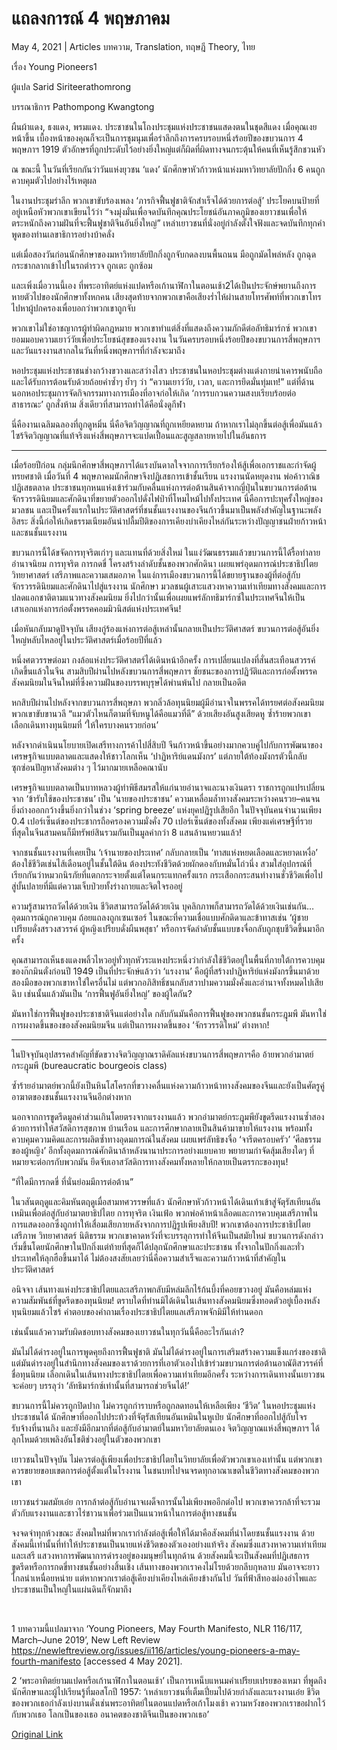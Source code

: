 # แถลงการณ์ 4 พฤษภาคม

May 4, 2021 | Articles บทความ, Translation, ทฤษฎี Theory, ไทย





เรื่อง Young Pioneers1

ผู้แปล Sarid Siriteerathomrong

บรรณาธิการ Pathompong Kwangtong

ผืนผ้าแดง, ธงแดง, พรมแดง. ประชาชนในโถงประชุมแห่งประชาชนแสดงตนในชุดสีแดง เมื่อคุณเงยหน้าขึ้น เบื้องหน้าของคุณก็จะเป็นการชุมนุมเพื่อรำลึกถึงการครบรอบหนึ่งร้อยปีของขบวนการ 4 พฤษภาฯ 1919 ตัวอักษรที่ถูกประดับไว้อย่างยิ่งใหญ่แต่ก็ผิดที่ผิดทางจนกระตุ้นให้คนที่เห็นรู้สึกชวนหัว

ณ ขณะนี้ ในวันที่เรียกกันว่าวันแห่งยุวชน ‘แดง’ นักศึกษาหัวก้าวหน้าแห่งมหาวิทยาลัยปักกิ่ง 6 คนถูกควบคุมตัวไปอย่างไร้เหตุผล

ในงานประชุมรำลึก พวกเขาขับร้องเพลง ‘ภารกิจฟื้นฟูชาติจักสำเร็จได้ด้วยการต่อสู้’ ประโยคบนป้ายที่อยู่เหนือหัวพวกเขาเขียนไว้ว่า “จงมุ่งมั่นเพื่อจดบันทึกคุณประโยชน์อันภาคภูมิของเยาวชนเพื่อให้ตระหนักถึงความฝันที่จะฟื้นฟูชาติจีนอันยิ่งใหญ่” เหล่าเยาวชนที่นั่งอยู่กำลังตั้งใจฟังและจดบันทึกทุกคำพูดของท่านเลขาธิการอย่างบ้าคลั่ง

แต่เมื่อสองวันก่อนนักศึกษาของมหาวิทยาลัยปักกิ่งถูกจับกดลงบนพื้นถนน มือถูกมัดไพล่หลัง ถูกฉุดกระชากลากเข้าไปในรถตำรวจ ถูกเตะ ถูกซ้อม

และเพิ่งเมื่อวานนี้เอง ที่พระอาทิตย์แห่งแปดหรือเก้านาฬิกาในตอนเช้า2ได้เป็นประจักษ์พยานถึงการหายตัวไปของนักศึกษาทั้งหกคน เสียงสุดท้ายจากพวกเขาคือเสียงร่ำไห้ผ่านสายโทรศัพท์ที่พวกเขาโทรไปหาผู้ปกครองเพื่อบอกว่าพวกเขาถูกจับ

พวกเขาไม่ใช่อาชญากรผู้ทำผิดกฎหมาย พวกเขาทำแต่สิ่งที่แสดงถึงความภักดีต่อลัทธิมาร์กซ์ พวกเขายอมมอบความเยาว์วัยเพื่อประโยชน์สุขของแรงงาน ในวันครบรอบหนึ่งร้อยปีของขบวนการสี่พฤษภาฯและวันแรงงานสากลในวันที่หนึ่งพฤษภาฯที่กำลังจะมาถึง

หอประชุมแห่งประชาชนช่างกว้างขวางและสว่างไสว ประชาชนในหอประชุมต่างแต่งกายน่าเคารพนับถือและได้รับการต้อนรับด้วยถ้อยคำซ้ำๆ ย้ำๆ ว่า “ความเยาว์วัย, เวลา, และการยึดมั่นทุ่มเท!” แต่ที่ด้านนอกหอประชุมการจัดกิจกรรมทางการเมืองที่อาจก่อให้เกิด ‘การรบกวนความสงบเรียบร้อยต่อสาธารณะ’ ถูกสั่งห้าม สิ่งเดียวที่สามารถทำได้คือนั่งดูกีฬา

นี่คืองานเฉลิมฉลองที่ถูกดูหมิ่น นี่คือจิตวิญญาณที่ถูกเหยียดหยาม ถ้าหากเราไม่ลุกขึ้นต่อสู้เพื่อมันแล้วไซร้จิตวิญญาณที่แท้จริงแห่งสี่พฤษภาฯจะแปดเปื้อนและสูญสลายหายไปในอันธการ

***

เมื่อร้อยปีก่อน กลุ่มนึกศึกษาสี่พฤษภาฯได้แรงบันดาลใจจากการเรียกร้องให้สู้เพื่อเอกราชและกำจัดผู้ทรยศชาติ เมื่อวันที่ 4 พฤษภาคมนักศึกษาจึงปฏิเสธการเข้าชั้นเรียน แรงงานนัดหยุดงาน พ่อค้าวาณิชปฏิเสธตลาด ประชาชนทุกหนแห่งเข้าร่วมกับคลื่นแห่งการต่อต้านสินค้าจากญี่ปุ่นในขบวนการต่อต้านจักรวรรดินิยมและศักดินาที่ขยายตัวออกไปดั่งไฟป่าที่โหมไหม้ไปทั้งประเทศ นี่คือการปะทุครั้งใหญ่ของมวลชน และเป็นครั้งแรกในประวัติศาสตร์ที่ชนชั้นแรงงานของจีนก้าวขึ้นมาเป็นพลังสำคัญในฐานะพลังอิสระ สิ่งนี้ก่อให้เกิดธรรมเนียมอันน่าปลื้มปีติของการเคียงบ่าเคียงไหล่กันระหว่างปัญญาชนฝ่ายก้าวหน้าและชนชั้นแรงงาน

ขบวนการนี้ได้ขจัดการทุจริตเก่าๆ และแทนที่ด้วยสิ่งใหม่ ในแง่วัฒนธรรมแล้วขบวนการนี้ได้รื้อทำลายอำนาจนิยม การทุจริต การกดขี่ โครงสร้างลำดับชั้นของพวกศักดินา เผยแพร่อุดมการณ์ประชาธิปไตย วิทยาศาสตร์ เสรีภาพและความเสมอภาค ในแง่การเมืองขบวนการนี้ได้ขยายฐานของผู้ที่ต่อสู้กับจักรวรรดินิยมและศักดินาไปสู่แรงงาน นักศึกษา มวลชนผู้เสาะแสวงหาความเท่าเทียมทางสังคมและการปลดแอกชาติตามแนวทางสังคมนิยม ยิ่งไปกว่านั้นเพื่อเผยแพร่ลักทธิมาร์กซ์ในประเทศจีนให้เป็นเสาเอกแห่งการก่อตั้งพรรคคอมมิวนิสต์แห่งประเทศจีน!

เมื่อหันกลับมาดูปัจจุบัน เสียงกู่ร้องแห่งการต่อสู้เหล่านั้นกลายเป็นประวัติศาสตร์ ขบวนการต่อสู้อันยิ่งใหญ่หลับไหลอยู่ในประวัติศาสตร์เมื่อร้อยปีที่แล้ว

หนึ่งศตวรรษต่อมา กงล้อแห่งประวัติศาสตร์ได้เดินหน้าอีกครั้ง การเปลี่ยนแปลงที่สั่นสะเทือนสวรรค์เกิดขึ้นแล้วในจีน สามสิบปีผ่านไปหลังขบวนการสี่พฤษภาฯ ชัยชนะของการปฏิวัติและการก่อตั้งพรรคสังคมนิยมในจีนใหม่ที่ซึ่งความฝันของบรรพบุรุษได้พ่านพ้นไป กลายเป็นอดีต

หกสิบปีผ่านไปหลังจากขบวนการสี่พฤษภา พวกลิ่วล้อทุนนิยมผู้มีอำนาจในพรรคได้ทรยศต่อสังคมนิยม พวกเขาขับขานวลี “แมวตัวไหนก็ตามที่จับหนูได้คือแมวที่ดี” ด้วยเสียงอันสูงเสียดหู ซ้ำร้ายพวกเขาเลือกเดินทางทุนนิยมที่ ‘ให้ใครบางคนรวยก่อน’

หลังจากดำเนินนโยบายเปิดเสรีทางการค้าไปสี่สิบปี จีนก้าวหน้าขึ้นอย่างมากควบคู่ไปกับการพัฒนาของเศรษฐกิจแบบตลาดและแสดงให้ชาวโลกเห็น ‘ปาฏิหาริย์แดนมังกร’ แต่ภายใต้ท้องมังกรตัวนี้กลับซุกซ่อนปัญหาสังคมต่าง ๆ ไว้มากมายเหลือคณานับ

เศรษฐกิจแบบตลาดเป็นบาทหลวงผู้ทำพิธีสมรสให้แก่นายอำนาจและนางเงินตรา ราชการถูกแปรเปลี่ยนจาก ‘ข้ารับใช้ของประชาชน’ เป็น ‘นายของประชาชน’ ความเหลื่อมล้ำทางสังคมระหว่างคนรวย–คนจนยิ่งถ่างออกกว้างขึ้นยิ่งกว่าในช่วง ‘spring breeze’ แห่งยุคปฏิรูปเสียอีก ในปัจจุบันคนจำนวนเพียง 0.4 เปอร์เซ็นต์ของประชากรถือครองความมั่งคั่ง 70 เปอร์เซ็นต์ของทั้งสังคม เพียงแค่เศรษฐีที่รวยที่สุดในจีนสามคนก็มีทรัพย์สินรวมกันเป็นมูลค่ากว่า 8 แสนล้านหยวนแล้ว!

จากชนชั้นแรงงานที่เคยเป็น ‘เจ้านายของประเทศ’ กลับกลายเป็น ‘ทาสแห่งหยดเลือดและหยาดเหงื่อ’ ต้องใช้ชีวิตเช่นไส้เดือนอยู่ในชั้นใต้ดิน ต้องประทังชีวิตด้วยผักดองกับหมั่นโถ่วนึ่ง สวมใส่อุปกรณ์ที่เรียกกันว่าหมวกนิรภัยที่แตกกระจายตั้งแต่โดนกระแทกครั้งแรก กระเสือกกระสนทำงานชั่วชีวิตเพื่อไปสู่บั้นปลายที่มีแต่ความเจ็บป่วยทั้งร่างกายและจิตใจรออยู่

ความรู้สามารถวัดได้ด้วยเงิน ชีวิตสามารถวัดได้ด้วยเงิน บุคลิกภาพก็สามารถวัดได้ด้วยเงินเช่นกัน… อุดมการณ์ถูกควบคุม ถ้อยแถลงถูกเซนเซอร์ ในขณะที่ความเชื่อแบบศักดิดาและข้าทาสเช่น ‘ผู้ชายเปรียบดั่งสรวงสวรรค์ ผู้หญิงเปรียบดั่งผืนพสุธา’ หรือการจัดลำดับชั้นแบบขงจื่อกลับถูกชุบชีวิตขึ้นมาอีกครั้ง

คุณสามารถเห็นธงแดงพลิ้วไหวอยู่ทั่วทุกหัวระแหงประหนึ่งว่ากำลังใช้ชีวิตอยู่ในพื้นที่ภายใต้การควบคุมของก๊กมินตั๋งก่อนปี 1949 เป็นที่ประจักษ์แล้วว่า ‘แรงงาน’ คือผู้ที่สร้างปาฏิหาริย์แห่งมังกรขึ้นมาด้วยสองมือของพวกเขาหาใช่ใครอื่นไม่ แต่พวกอภิสิทธิ์ชนกลับสวาปามความมั่งคั่งและอำนาจทั้งหมดไปเสียฉิบ เช่นนั้นแล้วมันเป็น ‘การฟื้นฟูอันยิ่งใหญ่’ ของผู้ใดกัน?

มันหาใช่การฟื้นฟูของประชาชาติจีนแต่อย่างใด กลับกันมันคือการฟื้นฟูของพวกชนชั้นกระฎุมพี มันหาใช่การผงาดขึ้นของของสังคมนิยมจีน แต่เป็นการผงาดขึ้นของ ‘จักรวรรดิใหม่’ ต่างหาก!

***

ในปัจจุบันอุปสรรคสำคัญที่ขัดขวางจิตวิญญาณราดิคัลแห่งขบวนการสี่พฤษภาฯคือ อ้ายพวกอำมาตย์กระฎุมพี (bureaucratic bourgeois class)

ซ้ำร้ายอำมาตย์พวกนี้ยังเป็นหินโสโครกที่ขวางคลื่นแห่งความก้าวหน้าทางสังคมของจีนและยังเป็นศัตรูคู่อาฆาตของชนชั้นแรงงานจีนอีกต่างหาก

นอกจากการขูดรีดมูลค่าส่วนเกินโดยตรงจากแรงงานแล้ว พวกอำมาตย์กระฎุมพียังขูดรีดแรงงานซ้ำสองด้วยการทำให้สวัสดิการสุขภาพ บ้านเรือน และการศึกษากลายเป็นสินค้ามาขายให้แรงงาน พร้อมทั้งควบคุมความคิดและการผลิตซ้ำทางอุดมการณ์ในสังคม เผยแพร่ลัทธิขงจื่อ ‘จารีตครอบครัว’ ‘ศีลธรรมของผู้หญิง’ อีกทั้งอุดมการณ์ศักดินาล้าหลังนานาประการอย่างแยบคาย พยายามกำจัดสุ้มเสียงใดๆ ที่หมายจะต่อกรกับพวกมัน ยึดจับเอาสวัสดิการทางสังคมทั้งหลายให้กลายเป็นตรรกะของทุน!

“ที่ใดมีการกดขี่ ที่นั่นย่อมมีการต่อต้าน”

ในวสันตฤดูและคิมหันตฤดูเมื่อสามทศวรรษที่แล้ว นักศึกษาหัวก้าวหน้าได้เดินเท้าเข้าสู่จัตุรัสเทียนอันเหมินเพื่อต่อสู่กับอำมาตยาธิปไตย การทุจริต เงินเฟ้อ พวกพ่อค้าหน้าเลือดและการควบคุมเสรีภาพในการแสดงออกซึ่งถูกทำให้เสื่อมเสียภายหลังจากการปฏิรูปเพียงสิบปี! พวกเขาต้องการประชาธิปไตย เสรีภาพ วิทยาศาสตร์ นิติธรรม พวกเขาคาดหวังที่จะบรรลุการทำให้จีนเป็นสมัยใหม่ ขบวนการดังกล่าวเริ่มขึ้นโดยนักศึกษาในปักกิ่งแต่ท้ายที่สุดก็ได้ปลุกนักศึกษาและประชาชน ทั้งจากในปักกิ่งและทั่วประเทศให้ลุกฮือขึ้นมาได้ ไม่ต้องสงสัยเลยว่านี่คือความสำเร็จและความก้าวหน้าที่สำคัญในประวัติศาสตร์

อนิจจา เส้นทางแห่งประชาธิปไตยและเสรีภาพกลับมีหล่มลึกไร้ก้นบึ้งที่คอยขวางอยู่ มันคือหล่มแห่งความสัมพันธ์ที่ขูดรีดของทุนนิยม! ตราบใดที่ท่านมิได้เดินในเส้นทางสังคมนิยมซึ่งทอดตัวอยู่เบื้องหลังทุนนิยมแล้วไซร้ คำตอบของคำถามเรื่องประชาธิปไตยแลเสรีภาพจักมิมีให้ท่านดอก

เช่นนั้นแล้วความรับผิดชอบทางสังคมของเยาวชนในทุกวันนี้คืออะไรกันเล่า?

มันไม่ได้ดำรงอยู่ในการพูดคุยถึงการฟื้นฟูชาติ มันไม่ได้ดำรงอยู่ในการเสริมสร้างความแข็งแกร่งของชาติ แต่มันดำรงอยู่ในสำนึกทางสังคมของเราด้วยการที่เอาตัวเองไปเข้าร่วมขบวนการต่อต้านอาณัติสวรรค์ที่ชื่อทุนนิยม เลือกเดินในเส้นทางประชาธิปไตยเพื่อความเท่าเทียมอีกครั้ง ระหว่างการเดินทางนั้นเยาวชนจะค่อยๆ บรรลุว่า ‘ลัทธิมาร์กซ์เท่านั้นที่สามารถช่วยจีนได้!’

ขบวนการนี้ไม่ควรถูกปิดปาก ไม่ควรถูกกำราบหรือถูกลดทอนให้เหลือเพียง ‘ชีวิต’ ในหอประชุมแห่งประชาชนได้ นักศึกษาที่ออกไปประท้วงที่จัตุรัสเทียนอันเหมินในหูเป่ย นักศึกษาที่ออกไปสู้กับโจรรับจ้างที่นานกิง และยังมีอีกมากที่ต่อสู้กับอำมาตย์ในมหาวิยาลัยตนเอง จิตวิญญาณแห่งสี่พฤษภาฯ ได้ลุกโหมด้วยเพลิงอันโชติช่วงอยู่ในตัวของพวกเขา

เยาวชนในปัจจุบัน ไม่ควรต่อสู้เพียงเพื่อประชาธิปไตยในวิทยาลัยเพื่อตัวพวกเขาเองเท่านั้น แต่พวกเขาควรขยายขอบเขตการต่อสู้ตั้งแต่ในโรงงาน ในชนบทไปจนจรดทุกอาณาเขตในชีวิตทางสังคมของพวกเขา

เยาวชนร่วมสมัยเอ๋ย การกล้าต่อสู้กับอำนาจเผด็จการนั้นไม่เพียงพออีกต่อไป พวกเขาควรกล้าที่จะรวมตัวกับแรงงานและชาวไร่ชาวนาเพื่อร่วมเป็นแนวหน้าในการต่อสู้ทางชนชั้น

จงจดจำทุกห้วงขณะ สังคมใหม่ที่พวกเรากำลังต่อสู้เพื่อให้ได้มาคือสังคมที่นำโดยชนชั้นแรงงาน ด้วยสังคมนี้เท่านั้นที่ทำให้ประชาชนเป็นนายแห่งชีวิตของตัวเองอย่างแท้จริง สังคมซึ่งแสวงหาความเท่าเทียมและเสรี แสวงหาการพัฒนาการดำรงอยู่ของมนุษย์ในทุกด้าน ด้วยสังคมนี้จะเป็นสังคมที่ปฏิเสธการขูดรีดหรือการกดขี่ทางชนชั้นอย่างสิ้นเชิง เส้นทางของพวกเราคงไม่โรยด้วยกลีบกุหลาบ มันอาจจะยาวไกลน่าเหนื่อยหน่าย แต่หากพวกเราต่อสู้เคียงบ่าเคียงไหล่เคียงข้างกันไป วันที่ฟ้าสีทองผ่องอำไพและประชาชนเป็นใหญ่ในแผ่นดินก็จักมาถึง

 





1 บทความนี้แปลมาจาก ‘Young Pioneers, May Fourth Manifesto, NLR 116/117, March–June 2019’, New Left Review <https://newleftreview.org/issues/ii116/articles/young-pioneers-a-may-fourth-manifesto> [accessed 4 May 2021].





2 ‘พระอาทิตย์ยามแปดหรือเก้านาฬิกาในตอนเช้า’ เป็นการเหน็บแหนมคำเปรียบเปรยของเหมา ที่พูดถึงนักศึกษาและผู้ไปเรียนรู้ที่มอสโกปี 1957: ‘เหล่าเยาวชนที่เต็มเปี่ยมไปด้วยกำลังและแรงงานเอ๋ย ชีวิตของพวกเธอกำลังเบ่งบานดั่งเช่นพระอาทิตย์ในตอนแปดหรือเก้าโมงเช้า ความหวังของพวกเราขอฝากไว้กับพวกเธอ โลกเป็นของเธอ อนาคตของชาติจีนเป็นของพวกเธอ’



[Original Link](https://www.dindeng.com/may-4th-manifesto/)